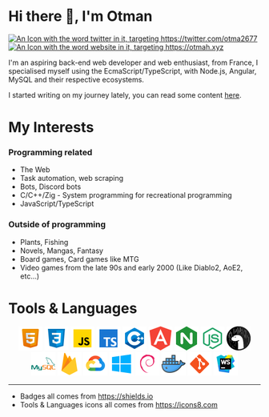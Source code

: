 # Hi there 👋, I'm Otman
<a href="https://twitter.com/otma2677" target="_blank">
    <img 
      src="https://img.shields.io/badge/Twitter-blue?style=for-the-badge" 
      height="24"
      alt="An Icon with the word twitter in it, targeting https://twitter.com/otma2677"
    >
</a>
<a href="https://otmah.xyz" target="_blank">
    <img 
      src="https://img.shields.io/badge/website-000000?style=for-the-badge&logo=About&logoColor=white" 
      height="24"
      alt="An Icon with the word website in it, targeting https://otmah.xyz"
    >
</a>

I'm an aspiring back-end web developer and web enthusiast, from France,
I specialised myself using the EcmaScript/TypeScript, with Node.js, Angular, MySQL 
and their respective ecosystems.

I started writing on my journey lately, you can read some content [here](https://otmah.xyz).

# My Interests
### Programming related
- The Web
- Task automation, web scraping
- Bots, Discord bots
- C/C++/Zig - System programming for recreational programming
- JavaScript/TypeScript

### Outside of programming
- Plants, Fishing
- Novels, Mangas, Fantasy
- Board games, Card games like MTG
- Video games from the late 90s and early 2000 (Like Diablo2, AoE2, etc...)

# Tools & Languages
<div align="center">
    <img src="./images/icons8-html-96.png" width="48" alt="An Icon representing a HTML logo">
    <img src="./images/icons8-css-96.png" width="48" alt="An Icon representing a CSS logo">
    <img src="./images/icons8-javascript-96.png" width="48" alt="An Icon representing the JavaScript logo">
    <img src="./images/icons8-typescript-96.png" width="48" alt="An Icon representing the TypeScript logo">
    <img src="./images/icons8-cpp-96.png" width="48" alt="An Icon representing the C++ logo">
    <img src="./images/icons8-angular-96.png" width="48" alt="An Icon representing the Angular logo">
    <img src="./images/icons8-nginx-96.png" width="48" alt="An Icon representing the NGinx logo">
    <img src="./images/icons8-node-js-96.png" width="48" alt="An Icon representing the Nodejs logo">
    <img src="./images/icons8-deno-96.png" width="48" alt="An Icon representing the Deno logo">
    <br>
    <img src="./images/icons8-mysql-96.png" width="48" alt="An Icon representing the MySQL logo">
    <img src="./images/icons8-google-firebase-96.png" width="48" alt="An Icon representing the Firebase logo">
    <img src="./images/icons8-google-cloud-96.png" width="48" alt="An Icon representing the Google Cloud logo">
    <img src="./images/icons8-windows-96.png" width="48" alt="An Icon representing the Windows logo">
    <img src="./images/icons8-debian-96.png" width="48" alt="An Icon representing the Debian logo">
    <img src="./images/icons8-docker-96.png" width="48" alt="An Icon representing the Docker logo">
    <img src="./images/icons8-git-96.png" width="48" alt="An Icon representing the Git logo">
    <img src="./images/icons8-webstorm-96.png" width="48" alt="An Icon representing the jetbrains WebStorm logo">
</div>

___

- Badges all comes from https://shields.io
- Tools & Languages icons all comes from https://icons8.com
